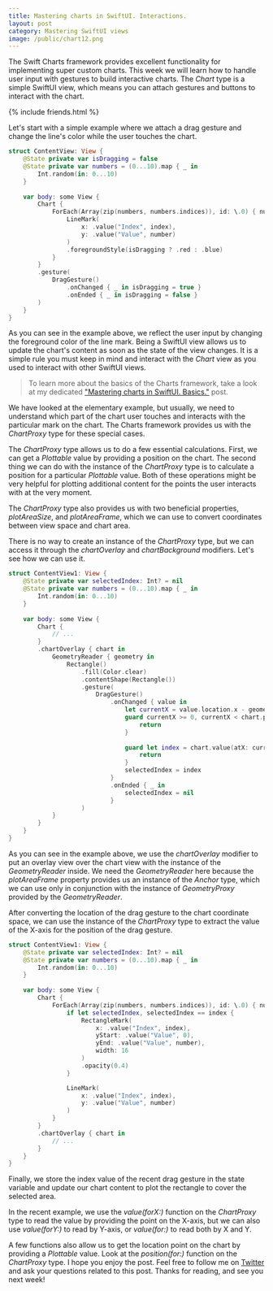 ```yaml
---
title: Mastering charts in SwiftUI. Interactions.
layout: post
category: Mastering SwiftUI views
image: /public/chart12.png
---
```


The Swift Charts framework provides excellent functionality for implementing super custom charts. This week we will learn how to handle user input with gestures to build interactive charts. The *Chart* type is a simple SwiftUI view, which means you can attach gestures and buttons to interact with the chart.

{% include friends.html %}

Let's start with a simple example where we attach a drag gesture and change the line's color while the user touches the chart.

```swift
struct ContentView: View {
    @State private var isDragging = false
    @State private var numbers = (0...10).map { _ in
        Int.random(in: 0...10)
    }
    
    var body: some View {
        Chart {
            ForEach(Array(zip(numbers, numbers.indices)), id: \.0) { number, index in
                LineMark(
                    x: .value("Index", index),
                    y: .value("Value", number)
                )
                .foregroundStyle(isDragging ? .red : .blue)
            }
        }
        .gesture(
            DragGesture()
                .onChanged { _ in isDragging = true }
                .onEnded { _ in isDragging = false }
        )
    }
}
```

As you can see in the example above, we reflect the user input by changing the foreground color of the line mark. Being a SwiftUI view allows us to update the chart's content as soon as the state of the view changes. It is a simple rule you must keep in mind and interact with the *Chart* view as you used to interact with other SwiftUI views.

> To learn more about the basics of the Charts framework, take a look at my dedicated ["Mastering charts in SwiftUI. Basics."](/2023/01/10/mastering-charts-in-swiftui-basics/) post.

We have looked at the elementary example, but usually, we need to understand which part of the chart user touches and interacts with the particular mark on the chart. The Charts framework provides us with the *ChartProxy* type for these special cases.

The *ChartProxy* type allows us to do a few essential calculations. First, we can get a *Plottable* value by providing a position on the chart. The second thing we can do with the instance of the *ChartProxy* type is to calculate a position for a particular *Plottable* value. Both of these operations might be very helpful for plotting additional content for the points the user interacts with at the very moment.

The *ChartProxy* type also provides us with two beneficial properties, *plotAreaSize*, and *plotAreaFrame*, which we can use to convert coordinates between view space and chart area.

There is no way to create an instance of the *ChartProxy* type, but we can access it through the *chartOverlay* and *chartBackground* modifiers. Let's see how we can use it.

```swift
struct ContentView1: View {
    @State private var selectedIndex: Int? = nil
    @State private var numbers = (0...10).map { _ in
        Int.random(in: 0...10)
    }
    
    var body: some View {
        Chart {
            // ...
        }
        .chartOverlay { chart in
            GeometryReader { geometry in
                Rectangle()
                    .fill(Color.clear)
                    .contentShape(Rectangle())
                    .gesture(
                        DragGesture()
                            .onChanged { value in
                                let currentX = value.location.x - geometry[chart.plotAreaFrame].origin.x
                                guard currentX >= 0, currentX < chart.plotAreaSize.width else {
                                    return
                                }
                                
                                guard let index = chart.value(atX: currentX, as: Int.self) else {
                                    return
                                }
                                selectedIndex = index
                            }
                            .onEnded { _ in
                                selectedIndex = nil
                            }
                    )
            }
        }
    }
}
```

As you can see in the example above, we use the *chartOverlay* modifier to put an overlay view over the chart view with the instance of the *GeometryReader* inside. We need the *GeometryReader* here because the *plotAreaFrame* property provides us an instance of the *Anchor* type, which we can use only in conjunction with the instance of *GeometryProxy* provided by the *GeometryReader*.

After converting the location of the drag gesture to the chart coordinate space, we can use the instance of the *ChartProxy* type to extract the value of the X-axis for the position of the drag gesture.

```swift
struct ContentView1: View {
    @State private var selectedIndex: Int? = nil
    @State private var numbers = (0...10).map { _ in
        Int.random(in: 0...10)
    }
    
    var body: some View {
        Chart {
            ForEach(Array(zip(numbers, numbers.indices)), id: \.0) { number, index in
                if let selectedIndex, selectedIndex == index {
                    RectangleMark(
                        x: .value("Index", index),
                        yStart: .value("Value", 0),
                        yEnd: .value("Value", number),
                        width: 16
                    )
                    .opacity(0.4)
                }

                LineMark(
                    x: .value("Index", index),
                    y: .value("Value", number)
                )
            }
        }
        .chartOverlay { chart in
            // ...
        }
    }
}
```

Finally, we store the index value of the recent drag gesture in the state variable and update our chart content to plot the rectangle to cover the selected area.

In the recent example, we use the *value(forX:)* function on the *ChartProxy* type to read the value by providing the point on the X-axis, but we can also use *value(forY:)* to read by Y-axis, or *value(for:)* to read both by X and Y.

A few functions also allow us to get the location point on the chart by providing a *Plottable* value. Look at the *position(for:)* function on the *ChartProxy* type. I hope you enjoy the post. Feel free to follow me on [Twitter](https://twitter.com/mecid) and ask your questions related to this post. Thanks for reading, and see you next week!

